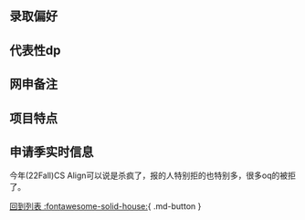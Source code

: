 ## 录取偏好

## 代表性dp

## 网申备注

## 项目特点

## 申请季实时信息
今年(22Fall)CS Align可以说是杀疯了，报的人特别拒的也特别多，很多oq的被拒了。

[回到列表 :fontawesome-solid-house:](选校梯度.md){ .md-button }
